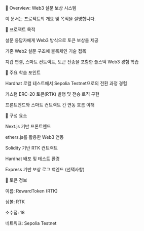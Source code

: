 📄 Overview: Web3 설문 보상 시스템

이 문서는 프로젝트의 개요 및 목적을 설명합니다.

🎯 프로젝트 목적

설문 응답자에게 Web3 방식으로 토큰 보상을 제공

기존 Web2 설문 구조에 블록체인 기술 접목

지갑 연결, 스마트 컨트랙트, 토큰 전송을 포함한 풀스택 Web3 경험 학습

🧠 주요 학습 포인트

Hardhat 로컬 테스트에서 Sepolia Testnet으로의 전환 과정 경험

커스텀 ERC-20 토큰(RTK) 발행 및 전송 로직 구현

프론트엔드와 스마트 컨트랙트 간 연동 흐름 이해

🧱 구성 요소

Next.js 기반 프론트엔드

ethers.js를 활용한 Web3 연동

Solidity 기반 RTK 컨트랙트

Hardhat 배포 및 테스트 환경

Express 기반 보상 로그 백엔드 (선택사항)

🔗 토큰 정보

이름: RewardToken (RTK)

심볼: RTK

소수점: 18

네트워크: Sepolia Testnet